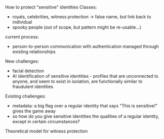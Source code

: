 How to protect "sensitive" identities
Classes:
- royals, celebrities, witness protection -> false name, but link back to individual
- spooky people (out of scope, but pattern might be re-usable...)

current process:
- person-to-person communication with authentication managed through existing relationships

New challenges:
- facial detection
- AI identification of sensitive identities - profiles that are unconnected to anyone, and seem to exist in isolation, are functionally similar to fraudulent identities

Existing challenges:
- metadata: a big flag over a regular identity that says "This is sensitive!" gives the game away
- so how do you give sensitive identities the qualities of a regular identity, except in certain circumstances?

Theoretical model for witness protection